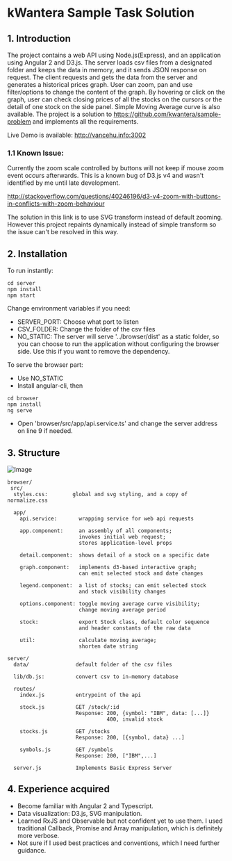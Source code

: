 # kWantera Sample Task Solution

## 1. Introduction

The project contains a web API using Node.js(Express), and an application using Angular 2 and D3.js. The server loads csv files from a designated folder and keeps the data in memory, and it sends JSON response on request. The client requests and gets the data from the server and generates a historical prices graph. User can zoom, pan and use filter/options to change the content of the graph. By hovering or click on the graph, user can check closing prices of all the stocks on the cursors or the detail of one stock on the side panel. Simple Moving Average curve is also available. The project is a solution to https://github.com/kwantera/sample-problem and implements all the requirements.

Live Demo is available: http://vancehu.info:3002

### 1.1 Known Issue:
Currently the zoom scale controlled by buttons will not keep if mouse zoom event occurs afterwards.
This is a known bug of D3.js v4 and wasn't identified by me until late development.

http://stackoverflow.com/questions/40246196/d3-v4-zoom-with-buttons-in-conflicts-with-zoom-behaviour

The solution in this link is to use SVG transform instead of default zooming. However this project repaints dynamically instead of simple transform so the issue can't be resolved in this way.



## 2. Installation

To run instantly:
```
cd server
npm install 
npm start
```
Change environment variables if you need:
- SERVER_PORT: Choose what port to listen
- CSV_FOLDER: Change the folder of the csv files
- NO_STATIC: The server will serve '../browser/dist' as a static folder, so you can choose to run the application without configuring  the browser side. Use this if you want to remove the dependency. 

To serve the browser part:
- Use NO_STATIC
- Install angular-cli, then
```
cd browser
npm install
ng serve
```
- Open 'browser/src/app/api.service.ts' and change the server address on line 9 if needed.

## 3. Structure
![Image](https://raw.githubusercontent.com/vancehu/kwantera-sample-solution/master/readme.png)
```
browser/
 src/
  styles.css:        global and svg styling, and a copy of normalize.css
  
  app/
    api.service:       wrapping service for web api requests
    
    app.component:     an assembly of all components; 
                       invokes initial web request; 
                       stores application-level props
    
    detail.component:  shows detail of a stock on a specific date
    
    graph.component:   implements d3-based interactive graph;
                       can emit selected stock and date changes
    
    legend.component:  a list of stocks; can emit selected stock
                       and stock visibility changes
    
    options.component: toggle moving average curve visibility;
                       change moving average period

    stock:             export Stock class, default color sequence
                       and header constants of the raw data
    
    util:              calculate moving average;
                       shorten date string

server/
  data/               default folder of the csv files

  lib/db.js:          convert csv to in-memory database

  routes/
    index.js          entrypoint of the api

    stock.js          GET /stock/:id
                      Response: 200, {symbol: "IBM", data: [...]}
                                400, invalid stock
                                
    stocks.js         GET /stocks
                      Response: 200, [{symbol, data} ...]
    
    symbols.js        GET /symbols
                      Response: 200, ["IBM",...]

  server.js           Implements Basic Express Server
```

## 4. Experience acquired

- Become familiar with Angular 2 and Typescript.
- Data visualization: D3.js, SVG manipulation.
- Learned RxJS and Observable but not confident yet to use them. I used traditional Callback, Promise and Array manipulation, which is definitely more verbose.
- Not sure if I used best practices and conventions, which I need further guidance.